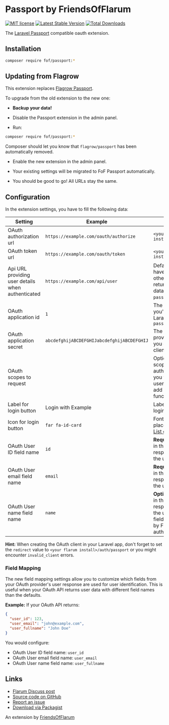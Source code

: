 # Passport by FriendsOfFlarum

[![MIT license](https://img.shields.io/badge/license-MIT-blue.svg)](https://github.com/FriendsOrFlarum/passport/blob/master/LICENSE.md) [![Latest Stable Version](https://img.shields.io/packagist/v/fof/passport.svg)](https://packagist.org/packages/fof/passport) [![Total Downloads](https://img.shields.io/packagist/dt/fof/passport.svg)](https://packagist.org/packages/fof/passport)

The [Laravel Passport](https://laravel.com/docs/passport) compatible oauth extension.

## Installation

```bash
composer require fof/passport:*
```

## Updating from Flagrow

This extension replaces [Flagrow Passport](https://packagist.org/packages/flagrow/passport).

To upgrade from the old extension to the new one:

- **Backup your data!**

- Disable the Passport extension in the admin panel.

- Run:

```sh
composer require fof/passport:*
```

Composer should let you know that `flagrow/passport` has been automatically removed.

- Enable the new extension in the admin panel.

- Your existing settings will be migrated to FoF Passport automatically.

- You should be good to go! All URLs stay the same.

## Configuration

In the extension settings, you have to fill the following data:

Setting | Example | Description
--- | --- | ---
OAuth authorization url | `https://example.com/oauth/authorize` | `<your laravel install>/oauth/authorize`
OAuth token url | `https://example.com/oauth/token` | `<your laravel install>/oauth/token`
Api URL providing user details when authenticated | `https://example.com/api/user` | Default Laravel installs have an `/api/user` route, otherwise point to a route returning the current user data (protected by the `passport` driver)
OAuth application id | `1` | The integer *Client ID* you've made in the Laravel app or via `artisan passport:client`
OAuth application secret | `abcdefghijABCDEFGHIJabcdefghijABCDEFGHIJ` | The *Client secret* provided by Laravel once you created the OAuth client
OAuth scopes to request | | Optional additional scopes to request during authorization, perhaps you want to protect the user url with a scope or add additional functionality
Label for login button | Login with Example | Label to place on the login button
Icon for login button | `far fa-id-card` | FontAwesome icon to place on the login button. [List of available icons](https://fontawesome.com/icons?m=free)
OAuth User ID field name | `id` | **Required.** The field name in the OAuth user response that contains the user ID
OAuth User email field name | `email` | **Required.** The field name in the OAuth user response that contains the user email
OAuth User name field name | `name` | **Optional.** The field name in the OAuth user response that contains the user name. Note: This field is not currently used by Flarum for authentication

**Hint:** When creating the OAuth client in your Laravel app, don't forget to set the `redirect` value to `<your flarum install>/auth/passport` or you might encounter `invalid_client` errors.

### Field Mapping

The new field mapping settings allow you to customize which fields from your OAuth provider's user response are used for user identification. This is useful when your OAuth API returns user data with different field names than the defaults.

**Example:** If your OAuth API returns:
```json
{
  "user_id": 123,
  "user_email": "john@example.com",
  "user_fullname": "John Doe"
}
```

You would configure:
- OAuth User ID field name: `user_id`
- OAuth User email field name: `user_email`  
- OAuth User name field name: `user_fullname`


## Links

- [Flarum Discuss post](https://discuss.flarum.org/d/5203)
- [Source code on GitHub](https://github.com/FriendsOfFlarum/passport)
- [Report an issue](https://github.com/FriendsOfFlarum/passport/issues)
- [Download via Packagist](https://packagist.org/packages/fof/passport)

An extension by [FriendsOfFlarum](https://github.com/FriendsOfFlarum)
